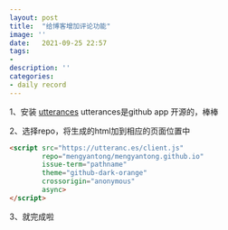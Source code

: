 ```yaml
---
layout: post
title:  "给博客增加评论功能"
image: ''
date:   2021-09-25 22:57
tags:
- 
description: ''
categories:
- daily record
---
```

1、安装 [utterances](https://github.com/apps/utterances) utterances是github app 开源的，棒棒

2、选择repo，将生成的html加到相应的页面位置中

```html
<script src="https://utteranc.es/client.js"
        repo="mengyantong/mengyantong.github.io"
        issue-term="pathname"
        theme="github-dark-orange"
        crossorigin="anonymous"
        async>
</script>
```

3、就完成啦
